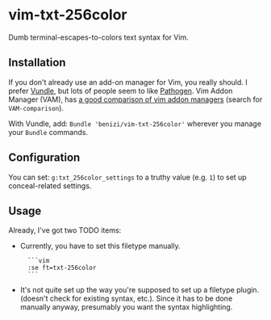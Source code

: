 # vim-txt-256color

Dumb terminal-escapes-to-colors text syntax for Vim.

## Installation

If you don't already use an add-on manager for Vim, you
really should.  I prefer [Vundle](https://github.com/gmarik/vundle), but lots of
people seem to like [Pathogen](https://github.com/tpope/vim-pathogen).
Vim Addon Manager (VAM), has [a good comparison of vim addon managers](https://github.com/MarcWeber/vim-addon-manager/tree/master/doc/vim-addon-manager-additional-documentation.txt) (search for `VAM-comparison`).

With Vundle, add: `Bundle 'benizi/vim-txt-256color'` wherever you manage your
`Bundle` commands.

## Configuration

You can set: `g:txt_256color_settings` to a truthy value (e.g. `1`) to set up
conceal-related settings.

## Usage

Already, I've got two TODO items:

- Currently, you have to set this filetype manually.

        ```vim
        :se ft=txt-256color
        ```

- It's not quite set up the way you're supposed to set up a filetype plugin.
(doesn't check for existing syntax, etc.).  Since it has to be done manually
anyway, presumably you want the syntax highlighting.
